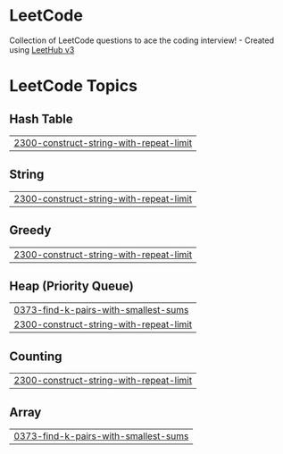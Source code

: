 # LeetCode
Collection of LeetCode questions to ace the coding interview! - Created using [LeetHub v3](https://github.com/raphaelheinz/LeetHub-3.0)

<!---LeetCode Topics Start-->
# LeetCode Topics
## Hash Table
|  |
| ------- |
| [2300-construct-string-with-repeat-limit](https://github.com/JJHyunDev/LeetCode/tree/master/2300-construct-string-with-repeat-limit) |
## String
|  |
| ------- |
| [2300-construct-string-with-repeat-limit](https://github.com/JJHyunDev/LeetCode/tree/master/2300-construct-string-with-repeat-limit) |
## Greedy
|  |
| ------- |
| [2300-construct-string-with-repeat-limit](https://github.com/JJHyunDev/LeetCode/tree/master/2300-construct-string-with-repeat-limit) |
## Heap (Priority Queue)
|  |
| ------- |
| [0373-find-k-pairs-with-smallest-sums](https://github.com/JJHyunDev/LeetCode/tree/master/0373-find-k-pairs-with-smallest-sums) |
| [2300-construct-string-with-repeat-limit](https://github.com/JJHyunDev/LeetCode/tree/master/2300-construct-string-with-repeat-limit) |
## Counting
|  |
| ------- |
| [2300-construct-string-with-repeat-limit](https://github.com/JJHyunDev/LeetCode/tree/master/2300-construct-string-with-repeat-limit) |
## Array
|  |
| ------- |
| [0373-find-k-pairs-with-smallest-sums](https://github.com/JJHyunDev/LeetCode/tree/master/0373-find-k-pairs-with-smallest-sums) |
<!---LeetCode Topics End-->